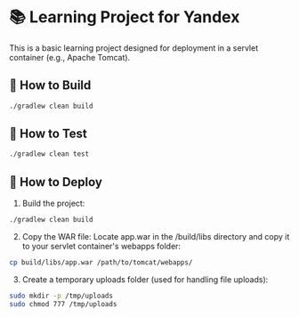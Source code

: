 # 📚 Learning Project for Yandex

This is a basic learning project designed for deployment in a servlet container (e.g., Apache Tomcat).

## 🔧 How to Build

```bash
./gradlew clean build
```

## 🧪 How to Test

```bash
./gradlew clean test
```

## 🚀 How to Deploy
1. Build the project:

```bash
./gradlew clean build
```
2. Copy the WAR file:
Locate app.war in the /build/libs directory and copy it to your servlet container's webapps folder:

```bash
cp build/libs/app.war /path/to/tomcat/webapps/
```

3. Create a temporary uploads folder (used for handling file uploads):

```bash
sudo mkdir -p /tmp/uploads
sudo chmod 777 /tmp/uploads
```
